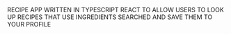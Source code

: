 RECIPE APP WRITTEN IN TYPESCRIPT REACT TO ALLOW USERS TO LOOK UP RECIPES THAT USE INGREDIENTS SEARCHED AND SAVE THEM TO YOUR PROFILE
